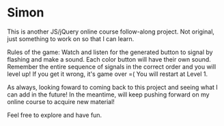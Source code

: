# Simon
This is another JS/jQuery online course follow-along project.
Not original, just something to work on so that I can learn.

Rules of the game:
Watch and listen for the generated button to signal by flashing and make a sound.
Each color button will have their own sound.
Remember the entire sequence of signals in the correct order and you will level up!
If you get it wrong, it's game over =( You will restart at Level 1.

As always, looking foward to coming back to this project and seeing what I can add in the future!
In the meantime, will keep pushing forward on my online course to acquire new material!

Feel free to explore and have fun.

